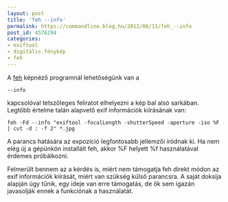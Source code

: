 ```yaml
---
layout: post
title: 'feh --info'
permalink: https://commandline.blog.hu/2012/06/11/feh_--info
post_id: 4576294
categories: 
- exiftool
- digitális_fénykép
- feh
---
```


A 
[feh](http://commandline.blog.hu/2010/11/20/feh_1) képnéző programnál lehetőségünk van a 
```
--info
```
 kapcsolóval tetszőleges feliratot elhelyezni a kép bal alsó sarkában. Legtöbb értelme talán alapvető exif információk kiírásának van:

```
feh -Fd --info "exiftool -focalLength -shutterSpeed -aperture -iso %F | cut -d : -f 2" *.jpg
```

A parancs hatására az expozíció legfontosabb jellemzői íródnak ki. Ha nem elég új a gépünkön installált feh, akkor %F helyett %f használatával érdemes próbálkozni.

Felmerült bennem az a kérdés is, miért nem támogatja feh direkt módon az exif információk kiírását, miért van szükség külső parancsra. A saját doksija alapján úgy tűnik, egy ideje van erre támogatás, de ők sem igazán javasolják ennek a funkciónak a használatát.